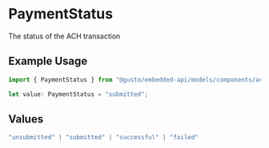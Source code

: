 # PaymentStatus

The status of the ACH transaction

## Example Usage

```typescript
import { PaymentStatus } from "@gusto/embedded-api/models/components/achtransaction.js";

let value: PaymentStatus = "submitted";
```

## Values

```typescript
"unsubmitted" | "submitted" | "successful" | "failed"
```